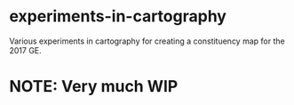 # experiments-in-cartography
Various experiments in cartography for creating a constituency map for the 2017 GE.

# NOTE: Very much WIP

